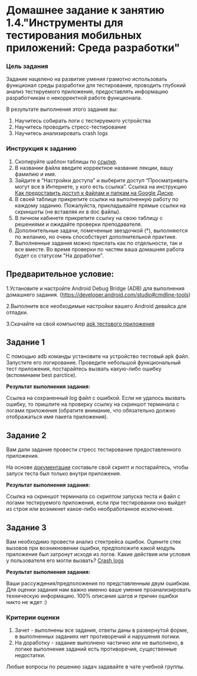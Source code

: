 # Домашнее задание к занятию 1.4."Инструменты для тестирования мобильных приложений: Среда разработки"

### Цель задания

Задание нацелено на развитие умения грамотно использовать функционал среды разработки для тестирования, проводить глубокий анализ тестируемого приложения, предоставлять информацию разработчикам о некорректной работе функционала.

В результате выполнения этого задания вы:

1. Научитесь собирать логи с тестируемого устройства
2. Научитесь проводить стресс-тестирование
3. Научитесь анализировать crash logs


### Инструкция к заданию

1. Скопируйте шаблон таблицы по [ссылке](https://docs.google.com/spreadsheets/d/1AI05QdadIv6R-XUgneFl1K1WIdeUeHj0V_5fp_-tO7g/edit#gid=0).
2. В названии файла введите корректное название лекции, вашу фамилию и имя.
3. Зайдите в “Настройки доступа” и выберите доступ “Просматривать могут все в Интернете, у кого есть ссылка”. Ссылка на инструкцию [Как предоставить доступ к файлам и папкам на Google Диске](https://support.google.com/docs/answer/2494822?hl=ru&co=GENIE.Platform%3DDesktop).
5. В своей таблице прикрепите ссылки на выполненную работу по каждому заданию. Пожалуйста, прикладывайте прямые ссылки на скриншоты (не вставляя их в doc файлы).
6. В личном кабинете прикрепите ссылку на свою таблицу с решениями и ожидайте проверки преподавателя.
7. Дополнительные задачи, помеченные звездочкой (*), выполняются по желанию, но очень способствует дополнительной практике.
8. Выполненные задания можно прислать как по отдельности, так и все вместе. Во время проверки по частям ваша домашняя работа будет со статусом "На доработке".


## Предварительное условие:

1.Установите и настройте Android Debug Bridge (ADB) для выполнения домашнего задания.
(https://developer.android.com/studio#cmdline-tools) 

2.Выполните все необходимые настройки вашего Android девайса для отладки.

3.Скачайте на свой компьютер  [apk тестового приложения](https://drive.google.com/drive/folders/1qQv8KOGhWmwctOZy2evekI3ywb_dF-wi?usp=sharing)


## Задание 1 

С помощью adb команды установите на устройство тестовый apk файл. Запустите его логирование. Проведите небольшой функциональный тест приложения, постарайтесь вызвать какую-либо ошибку (вспоминаем best parctice).

**Результат выполнения задания:**

Cсылка на сохраненный log файл с ошибкой. Если не удалось вызвать ошибку, то пришлите на проверку ссылку на скриншот терминала с логами приложения (обратите внимание, что обязательно должно отображаться имя пакета приложения).


## Задание 2

Вам дали задание провести стресс тестирование предоставленного приложения. 

На основе [документации](https://developer.android.com/studio/test/other-testing-tools/monkey?hl=ru) составьте свой скрипт и постарайтесь, чтобы запуск теста был только внутри приложения.


**Результат выполнения задания:**

Ссылка на скриншот терминала со скриптом запуска теста и файл с логами тестируемого приложения, если при тестировании оно выйдет из строя или возникнет какое-либо необработанное исключение.

## Задание 3

Вам необходимо  провести анализ стектрейса ошибок. Оцените стек вызовов при возникновении ошибки, предположите какой модуль приложения был затронут исходя из логов. Какие действия или условия у пользователя его могли вызвать?
[Crash logs](https://drive.google.com/drive/folders/1h9HGWbhkRQzFsMlCdPJbJL93mR1tfdNf?usp=sharing)

**Результат выполнения задания:**

Ваши рассуждения/предположения по представленным двум ошибкам. 
Для оценки задания нам важно именно ваше умение проанализировать техническую информацию. 100% описания шагов и причин ошибки никто не ждет :)


### Критерии оценки

1. Зачет - выполнены все задания, ответы даны в развернутой форме, в выполненных заданиях нет противоречий и нарушения логики.
2. На доработку - задание выполнено частично или не выполнено, в логике выполнения заданий есть противоречия, существенные недостатки.


Любые вопросы по решению задач задавайте в чате учебной группы.

